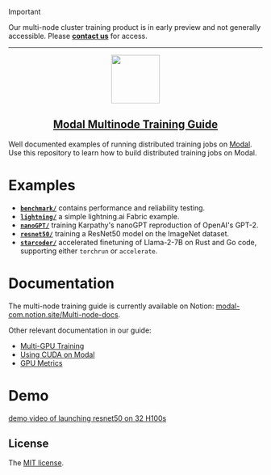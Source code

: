 > [!IMPORTANT]
> Our multi-node cluster training product is in early preview and not generally accessible. Please [**contact us**](https://modal.com/slack) for access.

---


<p align="center">
  <a href="https://modal.com">
    <img src="https://modal-public-assets.s3.amazonaws.com/bigicon.png" height="96">
    <h2 align="center">Modal Multinode Training Guide</h2>
  </a>
</p>

Well documented examples of running distributed training jobs on [Modal](https://modal.com).
Use this repository to learn how to build distributed training jobs on Modal.

# Examples

- [**`benchmark/`**](/benchmark/) contains performance and reliability testing.
- [**`lightning/`**](/lightning/) a simple lightning.ai Fabric example.
- [**`nanoGPT/`**](/nanoGPT/) training Karpathy's nanoGPT reproduction of OpenAI's GPT-2.
- [**`resnet50/`**](/resnet50/) training a ResNet50 model on the ImageNet dataset.
- [**`starcoder/`**](/starcoder) accelerated finetuning of Llama-2-7B on Rust and Go code, supporting either `torchrun` or `accelerate`.

# Documentation

The multi-node training guide is currently available on Notion: [modal-com.notion.site/Multi-node-docs](https://modal-com.notion.site/Multi-node-docs-1281e7f16949806f966adedfe8b2cb74?pvs=4).

Other relevant documentation in our guide:

- [Multi-GPU Training](https://modal.com/docs/guide/gpu#multi-gpu-training)
- [Using CUDA on Modal](https://modal.com/docs/guide/cuda)
- [GPU Metrics](https://modal.com/docs/guide/gpu-metrics)

# Demo

[demo video of launching resnet50 on 32 H100s](https://github.com/user-attachments/assets/ed3dc6fe-61f2-4abc-ab48-5b5d01f65c31)

## License

The [MIT license](LICENSE).
